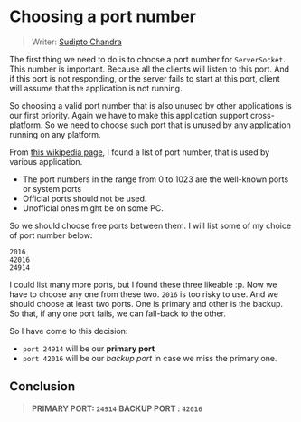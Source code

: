 # Choosing a port number 
> Writer: [Sudipto Chandra](https://github.com/dipu-bd)

The first thing we need to do is to choose a port number for `ServerSocket`. This number is important. 
Because all the clients will listen to this port. And if this port is not responding, or the server
fails to start at this port, client will assume that the application is not running. 

So choosing a valid port number that is also unused by other applications 
is our first priority. Again we have to make this application support 
cross-platform. So we need to choose such port that is unused by any 
application running on any platform.

From [this wikipedia page](https://en.wikipedia.org/wiki/List_of_TCP_and_UDP_port_numbers), I found a list of port number, that is used by various application.

- The port numbers in the range from 0 to 1023 are the well-known ports or system ports
- Official ports should not be used.
- Unofficial ones might be on some PC. 

So we should choose free ports between them. I will list some of my choice 
of port number below:


    2016   
    42016
    24914
    
I could list many more ports, but I found these three likeable :p. 
Now we have to choose any one from these two. `2016` is too risky to use.
And we should choose at least two ports. One is primary and other is 
the backup. So that, if any one port fails, we can fall-back to the other. 

So I have come to this decision:
- `port 24914` will be our **primary port**
- `port 42016` will be our *backup port* in case we miss the primary one.


## Conclusion 

> **PRIMARY PORT: `24914`**
> **BACKUP PORT : `42016`**
    

 